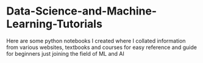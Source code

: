 # Data-Science-and-Machine-Learning-Tutorials
Here are some python notebooks I created where I collated information from various websites, textbooks and courses for easy reference and guide for beginners just joining the field of ML and AI
